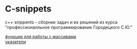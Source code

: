 
# C-snippets
c++ snippents - сборник задач и их решений из курса "профессионалльное программирование Городецкого С.Ю." 

[функции для работы с массивами](arrays) </br>
[указатели](pointers)
